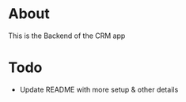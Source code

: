 # About

This is the Backend of the CRM app

# Todo

- Update README with more setup & other details

